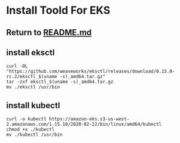 # Install Toold For EKS

## Return to [README.md](README.md)

## install eksctl
```
curl -OL "https://github.com/weaveworks/eksctl/releases/download/0.15.0-rc.2/eksctl_$(uname -s)_amd64.tar.gz"
tar -zxf eksctl_$(uname -s)_amd64.tar.gz
mv ./eksctl /usr/bin

```
## install kubectl
```
curl -o kubectl https://amazon-eks.s3-us-west-2.amazonaws.com/1.15.10/2020-02-22/bin/linux/amd64/kubectl
chmod +x ./kubectl
mv ./kubectl /usr/bin
```
